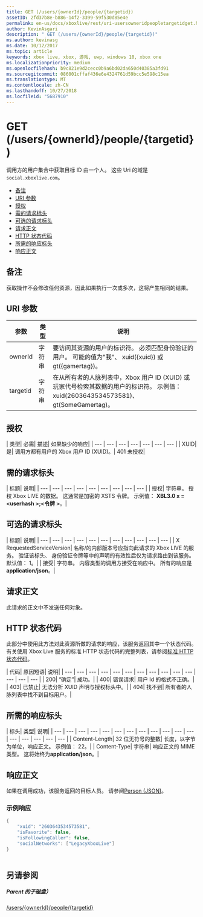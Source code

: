 ```yaml
---
title: GET (/users/{ownerId}/people/{targetid})
assetID: 2fd37b8e-b886-14f2-3399-59f530d85e4e
permalink: en-us/docs/xboxlive/rest/uri-usersowneridpeopletargetidget.html
author: KevinAsgari
description: " GET (/users/{ownerId}/people/{targetid})"
ms.author: kevinasg
ms.date: 10/12/2017
ms.topic: article
keywords: xbox live, xbox, 游戏, uwp, windows 10, xbox one
ms.localizationpriority: medium
ms.openlocfilehash: b9c821e9d2cecc0b9a6bd02da650d40385a3fd91
ms.sourcegitcommit: 086001cffaf436e6e4324761d59bcc5e598c15ea
ms.translationtype: MT
ms.contentlocale: zh-CN
ms.lasthandoff: 10/27/2018
ms.locfileid: "5687910"
---
```

# <a name="get-usersowneridpeopletargetid"></a>GET (/users/{ownerId}/people/{targetid})
调用方的用户集合中获取目标 ID 由一个人。 这些 Uri 的域是`social.xboxlive.com`。
 
  * [备注](#ID4EV)
  * [URI 参数](#ID4E5)
  * [授权](#ID4EJB)
  * [需的请求标头](#ID4ERC)
  * [可选的请求标头](#ID4EQD)
  * [请求正文](#ID4EWE)
  * [HTTP 状态代码](#ID4EBF)
  * [所需的响应标头](#ID4EDH)
  * [响应正文](#ID4EQAAC)
 
<a id="ID4EV"></a>

 
## <a name="remarks"></a>备注
 
获取操作不会修改任何资源，因此如果执行一次或多次，这将产生相同的结果。
  
<a id="ID4E5"></a>

 
## <a name="uri-parameters"></a>URI 参数
 
| 参数| 类型| 说明| 
| --- | --- | --- | 
| ownerId| 字符串| 要访问其资源的用户的标识符。 必须匹配身份验证的用户。 可能的值为"我"、 xuid({xuid}) 或 gt({gamertag})。| 
| targetid| 字符串| 在从所有者的人脉列表中，Xbox 用户 ID (XUID) 或玩家代号检索其数据的用户的标识符。 示例值： xuid(2603643534573581)、 gt(SomeGamertag)。| 
  
<a id="ID4EJB"></a>

 
## <a name="authorization"></a>授权
 
| 类型| 必需| 描述| 如果缺少的响应| 
| --- | --- | --- | --- | --- | --- | --- | 
| XUID| 是| 调用方都有用户的 Xbox 用户 ID (XUID)。| 401 未授权| 
  
<a id="ID4ERC"></a>

 
## <a name="required-request-headers"></a>需的请求标头
 
| 标题| 说明| 
| --- | --- | --- | --- | --- | --- | --- | --- | --- | 
| 授权| 字符串。 授权 Xbox LIVE 的数据。 这通常是加密的 XSTS 令牌。 示例值： <b>XBL3.0 x =&lt;userhash >;&lt;令牌 ></b>。| 
  
<a id="ID4EQD"></a>

 
## <a name="optional-request-headers"></a>可选的请求标头
 
| 标题| 说明| 
| --- | --- | --- | --- | --- | --- | --- | --- | --- | --- | --- | 
| X RequestedServiceVersion| 名称/的内部版本号应指向此请求的 Xbox LIVE 的服务。 验证该标头、 身份验证令牌等中的声明的有效性后仅为请求路由到该服务。默认值： 1。| 
| 接受| 字符串。 内容类型的调用方接受在响应中。 所有的响应是<b>application/json</b>。| 
  
<a id="ID4EWE"></a>

 
## <a name="request-body"></a>请求正文
 
此请求的正文中不发送任何对象。
  
<a id="ID4EBF"></a>

 
## <a name="http-status-codes"></a>HTTP 状态代码
 
此部分中使用此方法对此资源所做的请求的响应，该服务返回其中一个状态代码。 有关使用 Xbox Live 服务的标准 HTTP 状态代码的完整列表，请参阅[标准 HTTP 状态代码](../../additional/httpstatuscodes.md)。
 
| 代码| 原因短语| 说明| 
| --- | --- | --- | --- | --- | --- | --- | --- | --- | --- | --- | --- | --- | --- | 
| 200| “确定”| 成功。| 
| 400| 错误请求| 用户 Id 的格式不正确。| 
| 403| 已禁止| 无法分析 XUID 声明与授权标头中。| 
| 404| 找不到| 所有者的人脉列表中找不到目标用户。| 
  
<a id="ID4EDH"></a>

 
## <a name="required-response-headers"></a>所需的响应标头
 
| 标头| 类型| 说明| 
| --- | --- | --- | --- | --- | --- | --- | --- | --- | --- | --- | --- | --- | --- | --- | --- | --- | 
| Content-Length| 32 位无符号的整数| 长度，以字节为单位，响应正文。 示例值： 22。| 
| Content-Type| 字符串| 响应正文的 MIME 类型。 这将始终为<b>application/json</b>。| 
  
<a id="ID4EQAAC"></a>

 
## <a name="response-body"></a>响应正文
 
如果在调用成功，该服务返回的目标人员。 请参阅[Person (JSON)](../../json/json-person.md)。
 
<a id="ID4E3AAC"></a>

 
### <a name="sample-response"></a>示例响应
 

```cpp
{
    "xuid": "2603643534573581",
    "isFavorite": false,
    "isFollowingCaller": false,
    "socialNetworks": ["LegacyXboxLive"]
}
         
```

   
<a id="ID4EGBAC"></a>

 
## <a name="see-also"></a>另请参阅
 
<a id="ID4EIBAC"></a>

 
##### <a name="parent"></a>Parent 的子磁盘） 

[/users/{ownerId}/people/{targetid}](uri-usersowneridpeopletargetid.md)

   